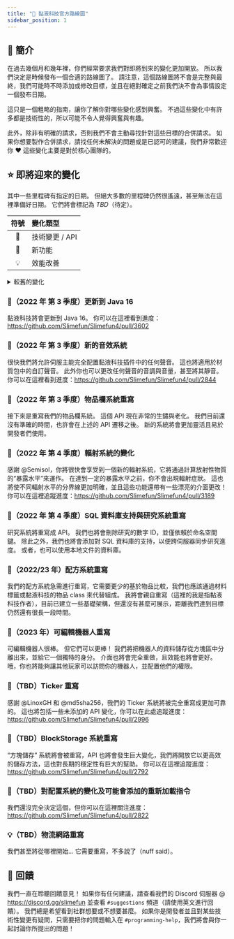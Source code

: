```yaml
---
title: "🚀 黏液科技官方路線圖"
sidebar_position: 1
---
```


## 📔 簡介

在過去幾個月和幾年裡，你們經常要求我們對即將到來的變化更加開放。 所以我們決定是時候發布一個合適的路線圖了。 請注意，這個路線圖將不會是完整與最終，我們可能時不時添加或修改目標，並且在絕對確定之前我們決不會為事情設定一個發布日期。

這只是一個粗略的指南，讓你了解你對哪些變化感到興奮。 不過這些變化中有許多都是技術性的，所以可能不令人覺得興奮與有趣。

此外，除非有明確的請求，否則我們不會主動尋找針對這些目標的合併請求。 如果你想要製作合併請求，請找任何未解決的問題或是已認可的建議，我們非常歡迎你 :heart: 這些變化主要是對於核心團隊的。

## ⭐ 即將迎來的變化

其中一些里程碑有指定的日期。 但絕大多數的里程碑仍然很遙遠，甚至無法在這裡準備好日期。 它們將會標記為 *TBD*（待定）。

| 符號 | 變化類型       |
|:--:|:---------- |
| 🔧  | 技術變更 / API |
| 🎈  | 新功能        |
| 💡  | 效能改善       |

<details>
<summary>較舊的變化</summary>

### 🔧 ~~(2021 年 9 月 3 日) API 遷移~~ - **完成**

第一個即將到來的變化是我們的一些 class 的重新定位，以統一化部分套件（packages），來擺脫舊的 class 路徑，並遵循規範。 你可以在這裡閱讀更多有關此的資訊：<https://github.com/Slimefun/Slimefun4/pull/3139>

</details>

### 🔧（2022 年 第 3 季度）更新到 Java 16

黏液科技將會更新到 Java 16。 你可以在這裡看到進度：<https://github.com/Slimefun/Slimefun4/pull/3602>

### 🎈（2022 年 第 3 季度）新的音效系統

很快我們將允許伺服主能完全配置黏液科技插件中的任何聲音。 這也將適用於材質包中的自訂聲音。 此外你也可以更改任何聲音的音調與音量，甚至將其靜音。 你可以在這裡看到進度：<https://github.com/Slimefun/Slimefun4/pull/2844>

### 🔧（2022 年 第 3 季度）物品欄系統重寫

接下來是重寫我們的物品欄系統。 這個 API 現在非常的生鏽與老化。 我們目前還沒有準確的時間，也許會在上述的 API 遷移之後。 新的系統將會更加靈活且易於開發者們使用。

### 🎈（2022 年 第 4 季度）輻射系統的變化

感謝 @Semisol，你將很快會享受到一個新的輻射系統，它將通過計算放射性物質的“暴露水平”來運作。 在達到一定的暴露水平之前，你不會出現輻射症狀。 這也將使不同輻射水平的分界線更加明確，並且這些功能還帶有一些漂亮的介面更改！ 你可以在這裡追蹤進度：<https://github.com/Slimefun/Slimefun4/pull/3189>

### 🎈（2022 年 第 4 季度）SQL 資料庫支持與研究系統重寫

研究系統將重寫成 API。 我們也將會刪除研究的數字 ID，並僅依賴於命名空間鍵。 除此之外，我們也將會添加對 SQL 資料庫的支持，以便跨伺服器同步研究進度。 或者，也可以使用本地文件的資料庫。

### 🔧（2022/23 年）配方系統重寫

我們的配方系統急需進行重寫，它需要更少的基於物品比較，我們也應該通過材料標籤或黏液科技的物品 class 來代替組成。 我將會親自重寫（這裡的我是指黏液科技作者），目前已建立一些基礎架構，但還沒有甚麼可展示，距離我們達到目標仍然還有很長一段時間。

### 🎈（2023 年）可編輯機器人重寫

可編輯機器人很棒。 但它們可以更棒！ 我們將把機器人的資料儲存從方塊區中分離出來，並給它一個獨特的身分。 介面也將會完全重做，且效能也將會更好。 哦，你也將能夠讓其他玩家可以訪問你的機器人，並配置他們的權限。

### 🔧（TBD）Ticker 重寫

感謝 @LinoxGH 和 @md5sha256，我們的 Ticker 系統將被完全重寫成更加可靠的。 這也將包括一些未添加的 API 變化，你可以在此處追蹤進度：<https://github.com/Slimefun/Slimefun4/pull/2996>

### 🔧（TBD）BlockStorage 系統重寫

“方塊儲存” 系統將會被重寫，API 也將會發生巨大變化，我們將開放它以更高效的儲存方法，這也對長期的穩定性有巨大的幫助。 你可以在這裡追蹤進度：<https://github.com/Slimefun/Slimefun4/pull/2792>

### 🔧（TBD）對配置系統的變化及可能會添加的重新加載指令

我們還沒完全決定這個，但你可以在這裡關注進度：<https://github.com/Slimefun/Slimefun4/pull/2822>

### 💡（TBD）物流網路重寫

我們甚至將從哪裡開始... 它需要重寫，不多說了（nuff said）。

## 🎉 回饋

我們一直在聆聽回饋意見！ 如果你有任何建議，請查看我們的 Discord 伺服器 @ <https://discord.gg/slimefun> 並查看 `#suggestions` 頻道（請使用英文進行回饋）。 我們總是希望看到社群想要或不想要甚麼。 如果你是開發者並且對某些技術性變更有疑問，只需要把你的問題輸入在 `#programming-help`，我們將會與你一起討論你所提出的問題！

